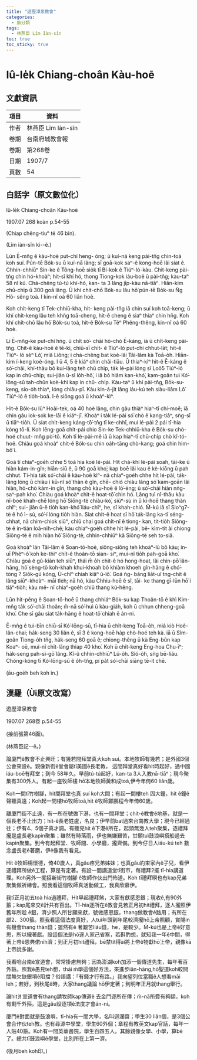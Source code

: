 ```yaml
---
title: "遊歷漳泉教會"
categories:
  - 無分類
tags:
  - 林燕臣 Lîm Iàn-sîn
toc: true
toc_sticky: true
---
```


# Iû-le̍k Chiang-choân Kàu-hoē

## 文獻資訊

| 項目 | 資料 |
|---|---|
| 作者 | 林燕臣 Lîm Iàn-sîn |
| 卷期 | 台南府城教會報 |
| 卷期 | 第268卷 |
| 日期 | 1907/7 |
| 頁數 | 54 |

## 白話字（原文數位化）

Iû-le̍k Chiang-choân Kàu-hoē

1907.07 268 koàn p.54-55

(Chiap chêng-tiuⁿ tē 46 bīn).

(Lîm iàn-sîn kì--ê.)

Lūn Ē-mn̂g ê kàu-hoē put-chí heng- ōng; ū kuí-nā keng pài-tn̂g chin-toā koh suí. Pún-tē Bo̍k-su ū kuí-nā lâng; sī goā-kok saⁿ-ê kong-hoē lâi siat ê. Chhin-chhiūⁿ Sin-ke ê Tông-hoē sio̍k tī Bí-kok ê Tiúⁿ-ló-kàu. Chit-keng pài- tn̂g chin hó-khoàⁿ; hit-sî khí hó, thong Tiong-kok iáu-boē ū pài-tn̂g; kàu-taⁿ 58 nî kú. Chá-chêng tú-tú khí-hó, kan- ta 3 lâng ji̍p-kàu nā-tiāⁿ. Hiān-kim chū-chi̍p ū 300 goā lâng. Ū khí chit-chō Bo̍k-su lâu hō͘ pún-tē Bo̍k-su N̂g Hô- sêng toà. I kin-nî oá 60 liân hoè.

Koh chi̍t-keng tī Tek-chhiū-kha, hit- keng pài-tn̂g iā chin suí koh toā-keng; ū khí chi̍t-keng lâu teh khǹg toā-cheng, hit-ê cheng ê siaⁿ thiaⁿ chin hn̄g. Koh khí chi̍t-chō lâu hō͘ Bo̍k-su toà, hit-ê Bo̍k-su Tēⁿ Phêng-thêng, kin-nî oá 60 hoè.

Lī Ē-mn̂g-ke put-chí hn̄g. ū chi̍t só͘- chāi hō-chò Ē-káng, iā ū chi̍t-keng pài- tn̂g. Chit-ê kàu-hoē ê tē-ki, chiū-sī chi̍t- ê Tiúⁿ-ló put-chí chhut-la̍t; hit-ê Tiúⁿ- ló sèⁿ Lô͘, miâ Liông; i chá-chêng bat koè-lâi Tâi-lâm kà Toā-o̍h. Hiān-kim í-keng koè-óng. I ū 4, 5 ê kiáⁿ chin châi-tiāu. Ū thiaⁿ-kìⁿ hit-ê Ē-káng ê só͘-chāi, khí-thâu bô kuí-lâng teh chū chi̍p, ta̍k lé-pài lóng sī Loô͘5 Tiúⁿ-ló kap in chū-chi̍p; sui-jiân ū-sî lo̍h-hō͘, i iā bô hiâm kan-khó͘, kam-goān tuì Kó͘- lōng-sū tah-chûn koè-khì kap in chū- chi̍p. Kàu-taⁿ ū khí pài-tn̂g, Bo̍k-su- keng, sio-o̍h thiaⁿ, lóng chiâu-pī. Kàu kin-á-ji̍t lâng iáu-kú teh siàu-liām Lô͘ Tiúⁿ-ló ê tio̍h-boâ. I-ê siōng goá ū khoàⁿ-kìⁿ.

Hit-ê Bo̍k-su Iûⁿ Hoâi-tek, oá 40 hoè lâng, chin gâu thiàⁿ hiaⁿ-tī chí-moē; iā chin gâu iok-sok ke-lāi ê kiáⁿ-jī. Khoàⁿ i ta̍k lé-pài só͘ chò ê kang-tiâⁿ, sǹg-sī ū tiāⁿ-tio̍h. Ū siat chi̍t-keng káng-tō͘-tn̂g tī ke-chhī, muí lé-pài 2 pái tī-hia kóng tō-lí. Koh lēng-goā chi̍t-pái chio Sin-ke Tek-chhiū-kha ê Bo̍k-su chò-hoé chuut- mn̂g pò͘-tō. Koh tī lé-pài-mê iā ū kap hiaⁿ-tī chū-chi̍p chò kî-tó-hoē. Chiàu goá khoàⁿ chit-ê Bo̍k-su chin oa̍h-tāng chò-kang; goá chin him-bō͘ i.

Goá tī chiaⁿ-goe̍h chhe 5 toà hia koè lé-pài. Hit chá-khí lé-pài soah, tāi-ke ū hiàn kám-in-gîn; hiān-siū ê, ū 90 goā kho͘; kap boē lâi kau ê kè-kiōng ū pah chhut. Tī-hia ta̍k só͘-chāi ê kàu-hoē kìⁿ- nā chiaⁿ-goe̍h chhe hit lé-pài, ta̍k-lâng lóng ū chiàu i kū-nî só͘ thàn ê gîn, chē- chió chiàu lâng só͘ kam-goān lâi hiàn, hō-chò kám-in gîn, thang chò kàu-hoē ê lō͘-ēng; ū só͘-chāi hiàn nn̄g-saⁿ-pah kho͘. Chiàu goá khoàⁿ chit-ê hoat-tō͘ chin hó. Lâng tuì nî-thâu kàu nî-boé khah-chē lóng hō͘ Siōng-tè chiàu-kò͘, siúⁿ-sù in ū ki-hoē thang thàn chîⁿ; sui- jiân ū-ê tio̍h kan-khó͘ liáu-chîⁿ, he, sī khah-chió. M̄-kú iā sī Sioⁿg7-tè ê hó ì- sù, só͘-í lóng tio̍h hiàn. Siat chit-ê hoat sī hō͘ ta̍k-lâng ka-tī séng-chhat, nā chim-chiok siūⁿ, chiū chai goá chi̍t-nî ê tiong- kan, tit-tio̍h Siōng-tè ê in-tián loā-ni̍h-chē; kàu chiaⁿ-goe̍h chhe hit lé-pài, bē- kìm-tit ài chiong Siōng-tè ê mi̍h hiàn hō͘ Siōng-tè, chhin-chhiūⁿ kā Siōng-tè seh to-siā.

Goá khoàⁿ lán Tâi-lâm ê Soan-tō-hoē, siông-siông teh khoàⁿ-lū bô kàu; in-uī Phêⁿ-ô͘ koh ke-thiⁿ chi̍t-ê thoân-tō sian- siⁿ, muí-nî tio̍h pah-goā kho͘. Chiàu goá ê gû-kiàn teh siūⁿ, thái m̄ o̍h chit-ê hó hong-hoat, lâi chìn-pō͘ iân-hāng, hō͘ sèng-tō koh-khah khui-khoah bô khiàm khoeh gîn-hāng ê chó͘-tòng ? Sio̍k-gú kóng, Ū-chîⁿ chiah kiâⁿ ū-lō͘. Goá ǹg- bāng lia̍t-uī tng-chit ê lâng siūⁿ-khoàⁿ- māi tleh; nā hó, kàu Chhiu-hoē ê sî, tāi- ke thang gī-lūn hō͘ i tiāⁿ-tio̍h; kàu mê- nî chiaⁿ-goe̍h chiū thang kú-hêng.

Lūn hit-pêng ê Soan-tō-hoē ū thang chhiáⁿ Bo̍k-su kap Thoân-tō ê khì Kim- mn̂g ta̍k só͘-chāi thoân; m̄-nā só͘-huì ū kàu-gia̍h, koh ū chhun chheng-goā kho͘. Che sī gâu siat ta̍k-hāng ê hoat-tō͘ chiah ē án-ni.

Ē-mn̂g ê tuì-bīn chiū-sī Kó͘-lōng-sū, tī-hia ū chi̍t-keng Toā-o̍h, miâ kiò Hoê- lân-chai; ha̍k-seng 30 liân ê, sī 3 ê kong-hoē ha̍p chò-hoé teh kà. iā ū Sîm-goân Tiong-o̍h tn̂g, ha̍k-seng 60 goā ê; chiong-thêng ū kà Eng-bûn kap Koaⁿ- oē, muí-nî chi̍t-lâng thiap 40 kho͘. Koh ū chi̍t-keng Eng-hoa Chu-īⁿ; ha̍k-seng pah-sì-gō͘ lâng. Kî-û chhin-chhiūⁿ Lú-o̍h. Sió-o̍h, sǹg bē-liáu. Chóng-kóng tī Kó͘-lōng-sū ê o̍h-tn̂g, pí pa̍t só͘-chāi siāng tē-it chē.

(āu-goe̍h beh koh ìn.)

## 漢羅（Ùi原文改寫）

遊歷漳泉教會

1907.07 268卷 p.54-55

(接前張第46面)。

(林燕臣記--ê。)

論廈門ê教會不止興旺；有幾若間拜堂真大koh suí。本地牧師有幾若；是外國3個公會來設ê。親像新街ê堂會屬tī美國ê長老教， 這間拜堂真好看hit時起好，通中國iáu-boē有拜堂；到今 58年久。早前tú-tú起好，kan-ta 3人入教nā-tiāⁿ；現今聚集有300外人。有起一座牧師樓 hō͘本地牧師黃和成toà,伊今年倚60 liân歲。

Koh一間tī竹樹腳，hit間拜堂也真 suí koh大間；有起一間樓teh 囥大鐘，hit ê鐘ê聲聽真遠；Koh起一間樓hō͘牧師toà,hit ê牧師鄭鵬程今年倚60歲。

離廈門街不止遠，有一所在號做下港，也有一間拜堂；chit-ê教會ê地基，就是一個長老不止出力；hit-ê長老姓盧，名良；伊早前bat過來台南教大學；現今已經過往；伊有4、5個子真才調。有聽見hit ê下港ê所在，起頭無幾人teh聚集，逐禮拜攏是盧長老kapin聚集；雖然有時落雨，伊也無嫌艱苦，甘願tuì鼓浪嶼搭船過去kapin聚集。到今有起拜堂、牧師間、小學廳，攏齊備。到今仔日人iáu-kú teh 數念盧長老ê著磨，伊ê像我有看見。

Hit ê牧師楊懷德，倚40歲人，真gâu疼兄弟姊妹；也真gâu約束家內ê子兒，看伊逐禮拜所做ê工程，算是有定著。有設一間講道堂tī街市，每禮拜2擺 tī-hia講道理。Koh另外一擺招新街竹樹腳 ê牧師作伙出門佈道。Koh tī禮拜暝也有kap兄弟聚集做祈禱會。照我看這個牧師真活動做工，我真欣慕伊。

我tī正月初五toà hia過禮拜，Hit早起禮拜煞，大家有獻感恩銀；現收ê,有90外箍；kap尾來交ê計共有百出。Tī-hia逐所在ê教會見若正月初hit禮拜，逐人攏照伊舊年所趁 ê銀，濟少照人所甘願來獻，號做感恩銀，thang做教會ê路用；有所在獻2、300箍。照我看這個法度真好，人tuì年頭到年尾較濟攏hō͘上帝照顧，賞賜in有機會thang thàn錢；雖然有ê 著艱苦liáu錢，he，是較少。M̄-kú也是上帝ê好意思，所以攏著獻。設這個法是hō͘逐人家己省察，若斟酌想，就知我一年ê中間，得著上帝ê恩典偌ni̍h濟；到正月初hit禮拜，bē禁tit得ài將上帝ê物獻hō͘上帝，親像kā上帝說多謝。

我看咱台南ê宣道會，常常掛慮無夠；因為澎湖koh加添一個傳道先生，每年著百外箍。照我ê愚見teh想，thái m̄學這個好方法，來進步iân-hāng,hō͘聖道koh較開闊無欠缺銀項ê阻擋？俗語講：「有錢才行有路。」我向望列位當職ê人想看māi leh；若好，到秋尾ê時，大家thang議論 hō͘伊定著；到明年正月就thang舉行。

論hit爿宣道會有thang請牧師kap傳道ê 去金門逐所在傳；m̄-nā所費有夠額，koh有剩千外箍。這是gâu設逐項ê法度才會án-ni。

廈門ê對面就是鼓浪嶼，tī-hia有一間大學，名叫迴瀾齋；學生30 liân個，是3個公會合作伙teh教。也有尋源中學堂，學生60外個；章程有教英文kap官話，每年一人貼40箍。Koh有一間英華書院，學生百四五人。其餘親像女學、小學，算bē了。總共tī鼓浪嶼ê學堂，比別所在上第一濟。

(後月beh koh印。)
